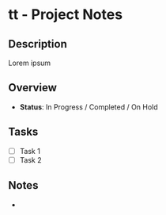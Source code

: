 # tt - Project Notes

## Description
Lorem ipsum

## Overview
- **Status**: In Progress / Completed / On Hold

## Tasks
- [ ] Task 1
- [ ] Task 2

## Notes
- 
